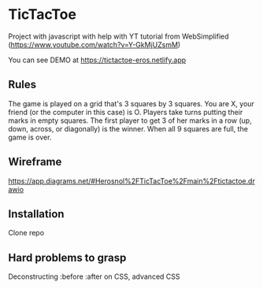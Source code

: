 
# TicTacToe

Project with javascript with help with YT tutorial from WebSimplified (https://www.youtube.com/watch?v=Y-GkMjUZsmM)

You can see DEMO at https://tictactoe-eros.netlify.app




## Rules
The game is played on a grid that's 3 squares by 3 squares.
    You are X, your friend (or the computer in this case) is O. Players take turns putting their marks in empty squares.
    The first player to get 3 of her marks in a row (up, down, across, or diagonally) is the winner.
    When all 9 squares are full, the game is over.
## Wireframe
https://app.diagrams.net/#Herosnol%2FTicTacToe%2Fmain%2Ftictactoe.drawio
 
## Installation
Clone repo

## Hard problems to grasp
Deconstructing :before :after on CSS, advanced CSS
